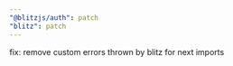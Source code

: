 ```yaml
---
"@blitzjs/auth": patch
"blitz": patch
---
```


fix: remove custom errors thrown by blitz for next imports
